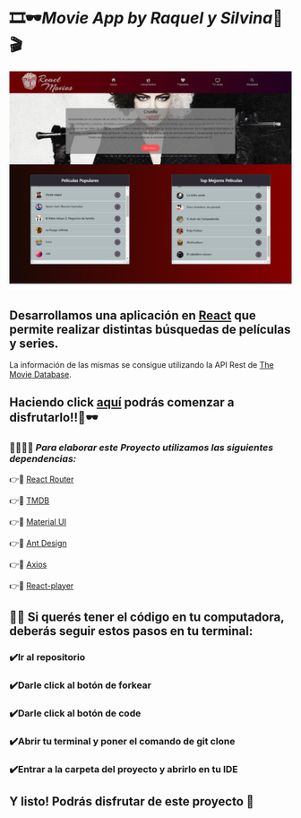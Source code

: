 # 🎞🕶***Movie App by Raquel y Silvina***🎥🎬

![Movie App](./public/movie-app.png)

## Desarrollamos una aplicación en [React](https://es.reactjs.org/) que permite  realizar distintas búsquedas de películas y series.
La información de las mismas se consigue utilizando la API Rest de [The Movie Database](https://www.themoviedb.org/).
<br>

## Haciendo click [aquí](https://reymga.github.io/home) podrás comenzar a disfrutarlo!!🍿🕶


### 👩‍💻👩‍💻 ***Para elaborar este Proyecto utilizamos las siguientes dependencias:***


👉📁 [React Router](https://reactrouter.com/)

👉📁 [TMDB](https://www.themoviedb.org/)

👉📁 [Material UI](https://material-ui.com/)

👉📁 [Ant Design](https://ant.design/)

👉📁 [Axios](https://axios-http.com/docs/intro)

👉📁 [React-player](https://github.com/CookPete/react-player)


## 👨‍💻 Si querés tener el código en tu computadora, deberás seguir estos pasos en tu terminal:

### ✔️Ir al repositorio
### ✔️Darle click al botón de forkear
### ✔️Darle click al botón de code
### ✔️Abrir tu terminal y poner el comando de git clone <url>
### ✔️Entrar a la carpeta del proyecto y abrirlo en tu IDE 

## Y listo! Podrás disfrutar de este proyecto 🤗


